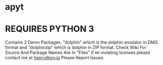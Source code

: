 # apyt
# REQUIRES PYTHON 3
Contains 2 Demo Packages. "dolphin" which is the dolphin emulator in DMG format and "dolphinzip" which is dolphin in ZIP format.
Check Wiki For Source And 
Package Names Are In "Files"
if im violating licenses please contact me at henry@ivy.io
Please Report Issues
